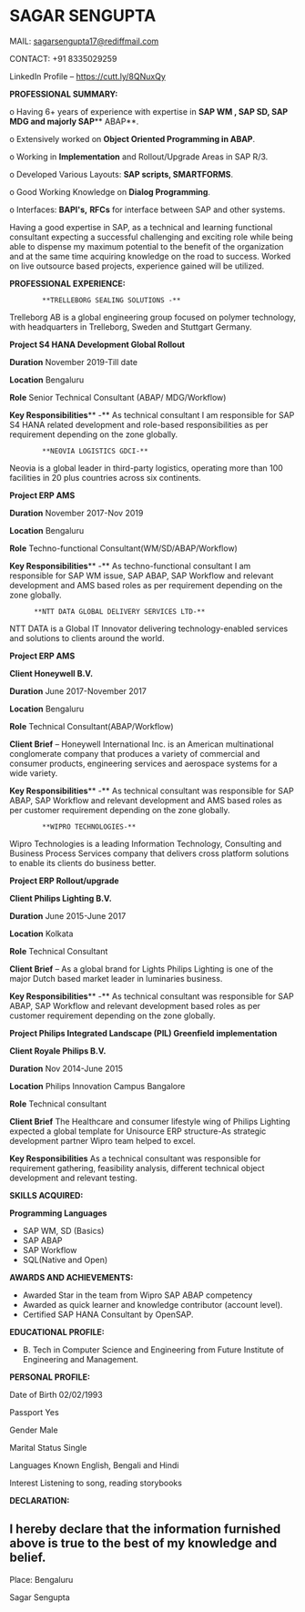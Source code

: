 # SAGAR SENGUPTA

MAIL: sagarsengupta17@rediffmail.com

CONTACT: +91 8335029259

LinkedIn Profile – https://cutt.ly/8QNuxQy

**PROFESSIONAL SUMMARY:**

o Having 6+ years of experience with expertise in **SAP WM , SAP SD, SAP MDG and majorly SAP**** ABAP**.

o Extensively worked on **Object Oriented Programming in ABAP**.

o Working in **Implementation** and Rollout/Upgrade Areas in SAP R/3.

o Developed Various Layouts: **SAP scripts, SMARTFORMS**.

o Good Working Knowledge on **Dialog Programming**.

o Interfaces:  **BAPI&#39;s,** **RFCs** for interface between SAP and other systems.

Having a good expertise in SAP, as a technical and learning functional consultant expecting a successful challenging and exciting role while being able to dispense my maximum potential to the benefit of the organization and at the same time acquiring knowledge on the road to success. Worked on live outsource based projects, experience gained will be utilized.

**PROFESSIONAL EXPERIENCE:**


            **TRELLEBORG SEALING SOLUTIONS -**

Trelleborg AB is a global engineering group focused on polymer technology, with headquarters in Trelleborg, Sweden and Stuttgart Germany.

**Project S4 HANA Development Global Rollout**

**Duration** November 2019-Till date

**Location** Bengaluru

**Role** Senior Technical Consultant (ABAP/ MDG/Workflow)

**Key Responsibilities**** -** As technical consultant I am responsible for SAP S4 HANA related development and role-based responsibilities as per requirement depending on the zone globally.

            **NEOVIA LOGISTICS GDCI-**

Neovia is a global leader in third-party logistics, operating more than 100 facilities in 20 plus countries across six continents.

**Project ERP AMS**

**Duration** November 2017-Nov 2019

**Location** Bengaluru

**Role** Techno-functional Consultant(WM/SD/ABAP/Workflow)

**Key Responsibilities**** -** As techno-functional consultant I am responsible for SAP WM issue, SAP ABAP, SAP Workflow and relevant development and AMS based roles as per requirement depending on the zone globally.

          **NTT DATA GLOBAL DELIVERY SERVICES LTD-**

NTT DATA is a Global IT Innovator delivering technology-enabled services and solutions to clients around the world.

**Project ERP AMS**

**Client Honeywell B.V.**

**Duration** June 2017-November 2017

**Location** Bengaluru

**Role** Technical Consultant(ABAP/Workflow)

**Client Brief** – Honeywell International Inc. is an American multinational conglomerate company that produces a variety of commercial and consumer products, engineering services and aerospace systems for a wide variety.

**Key Responsibilities**** -** As technical consultant was responsible for SAP ABAP, SAP Workflow and relevant development and AMS based roles as per customer requirement depending on the zone globally.

            **WIPRO TECHNOLOGIES-**

Wipro Technologies is a leading Information Technology, Consulting and Business Process Services company that delivers cross platform solutions to enable its clients do business better.

**Project ERP Rollout/upgrade**

**Client Philips Lighting B.V.**

**Duration** June 2015-June 2017

**Location** Kolkata

**Role** Technical Consultant

**Client Brief** – As a global brand for Lights Philips Lighting is one of the major Dutch based market leader in luminaries business.

**Key Responsibilities**** -** As technical consultant was responsible for SAP ABAP, SAP Workflow and relevant development based roles as per customer requirement depending on the zone globally.

**Project Philips Integrated Landscape (PIL) Greenfield implementation**

**Client Royale Philips B.V.**

**Duration** Nov 2014-June 2015

**Location** Philips Innovation Campus Bangalore

**Role** Technical consultant

**Client Brief** The Healthcare and consumer lifestyle wing of Philips Lighting expected a global template for Unisource ERP structure-As strategic development partner Wipro team helped to excel.

**Key Responsibilities** As a technical consultant was responsible for requirement gathering, feasibility analysis, different technical object development and relevant testing.

**SKILLS ACQUIRED:**

**Programming Languages**

- SAP WM, SD (Basics)
- SAP ABAP
- SAP Workflow
- SQL(Native and Open)

**AWARDS AND ACHIEVEMENTS:**

- Awarded Star in the team from Wipro SAP ABAP competency
- Awarded as quick learner and knowledge contributor (account level).
- Certified SAP HANA Consultant by OpenSAP.

**EDUCATIONAL PROFILE:**

- B. Tech in Computer Science and Engineering from Future Institute of Engineering and Management.

**PERSONAL PROFILE:**

Date of Birth 02/02/1993

Passport Yes

Gender Male

Marital Status Single

Languages Known English, Bengali and Hindi

Interest Listening to song, reading storybooks

**DECLARATION:**

## I hereby declare that the information furnished above is true to the best of my knowledge and belief.

Place: Bengaluru

Sagar Sengupta
